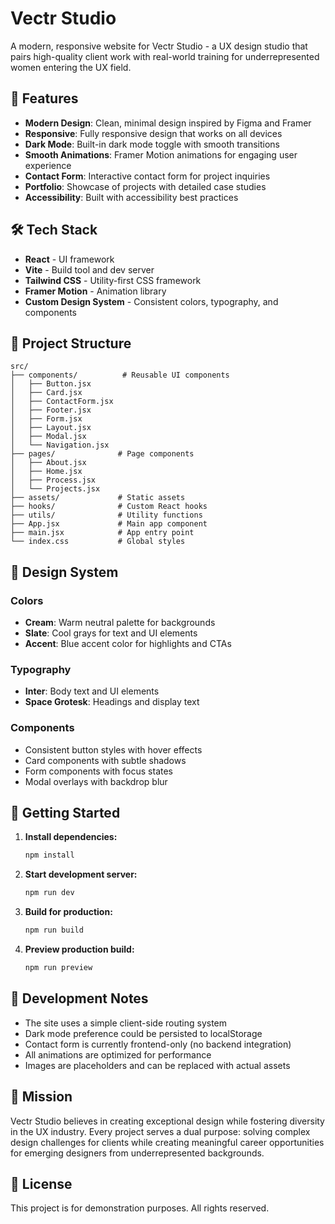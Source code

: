 # Vectr Studio

A modern, responsive website for Vectr Studio - a UX design studio that pairs high-quality client work with real-world training for underrepresented women entering the UX field.

## 🚀 Features

- **Modern Design**: Clean, minimal design inspired by Figma and Framer
- **Responsive**: Fully responsive design that works on all devices
- **Dark Mode**: Built-in dark mode toggle with smooth transitions
- **Smooth Animations**: Framer Motion animations for engaging user experience
- **Contact Form**: Interactive contact form for project inquiries
- **Portfolio**: Showcase of projects with detailed case studies
- **Accessibility**: Built with accessibility best practices

## 🛠 Tech Stack

- **React** - UI framework
- **Vite** - Build tool and dev server
- **Tailwind CSS** - Utility-first CSS framework
- **Framer Motion** - Animation library
- **Custom Design System** - Consistent colors, typography, and components

## 📁 Project Structure

```
src/
├── components/          # Reusable UI components
│   ├── Button.jsx
│   ├── Card.jsx
│   ├── ContactForm.jsx
│   ├── Footer.jsx
│   ├── Form.jsx
│   ├── Layout.jsx
│   ├── Modal.jsx
│   └── Navigation.jsx
├── pages/              # Page components
│   ├── About.jsx
│   ├── Home.jsx
│   ├── Process.jsx
│   └── Projects.jsx
├── assets/             # Static assets
├── hooks/              # Custom React hooks
├── utils/              # Utility functions
├── App.jsx             # Main app component
├── main.jsx            # App entry point
└── index.css           # Global styles
```

## 🎨 Design System

### Colors
- **Cream**: Warm neutral palette for backgrounds
- **Slate**: Cool grays for text and UI elements
- **Accent**: Blue accent color for highlights and CTAs

### Typography
- **Inter**: Body text and UI elements
- **Space Grotesk**: Headings and display text

### Components
- Consistent button styles with hover effects
- Card components with subtle shadows
- Form components with focus states
- Modal overlays with backdrop blur

## 🚀 Getting Started

1. **Install dependencies:**
   ```bash
   npm install
   ```

2. **Start development server:**
   ```bash
   npm run dev
   ```

3. **Build for production:**
   ```bash
   npm run build
   ```

4. **Preview production build:**
   ```bash
   npm run preview
   ```

## 📝 Development Notes

- The site uses a simple client-side routing system
- Dark mode preference could be persisted to localStorage
- Contact form is currently frontend-only (no backend integration)
- All animations are optimized for performance
- Images are placeholders and can be replaced with actual assets

## 🎯 Mission

Vectr Studio believes in creating exceptional design while fostering diversity in the UX industry. Every project serves a dual purpose: solving complex design challenges for clients while creating meaningful career opportunities for emerging designers from underrepresented backgrounds.

## 📄 License

This project is for demonstration purposes. All rights reserved.